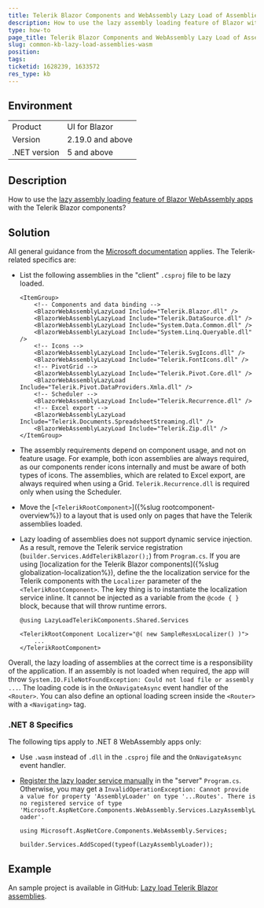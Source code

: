 ```yaml
---
title: Telerik Blazor Components and WebAssembly Lazy Load of Assemblies
description: How to use the lazy assembly loading feature of Blazor with the Telerik components.
type: how-to
page_title: Telerik Blazor Components and WebAssembly Lazy Load of Assemblies
slug: common-kb-lazy-load-assemblies-wasm
position:
tags:
ticketid: 1628239, 1633572
res_type: kb
---
```


## Environment

<table>
    <tbody>
        <tr>
            <td>Product</td>
            <td>UI for Blazor</td>
        </tr>
        <tr>
            <td>Version</td>
            <td>2.19.0 and above</td>
        </tr>
        <tr>
            <td>.NET version</td>
            <td>5 and above</td>
        </tr>
    </tbody>
</table>

## Description

How to use the [lazy assembly loading feature of Blazor WebAssembly apps](https://learn.microsoft.com/en-us/aspnet/core/blazor/webassembly-lazy-load-assemblies) with the Telerik Blazor components?

## Solution

All general guidance from the [Microsoft documentation](https://learn.microsoft.com/en-us/aspnet/core/blazor/webassembly-lazy-load-assemblies) applies. The Telerik-related specifics are:

* List the following assemblies in the "client" `.csproj` file to be lazy loaded.

    ````
    <ItemGroup>
        <!-- Components and data binding -->
        <BlazorWebAssemblyLazyLoad Include="Telerik.Blazor.dll" />
        <BlazorWebAssemblyLazyLoad Include="Telerik.DataSource.dll" />
        <BlazorWebAssemblyLazyLoad Include="System.Data.Common.dll" />
        <BlazorWebAssemblyLazyLoad Include="System.Linq.Queryable.dll" />
        <!-- Icons -->
        <BlazorWebAssemblyLazyLoad Include="Telerik.SvgIcons.dll" />
        <BlazorWebAssemblyLazyLoad Include="Telerik.FontIcons.dll" />
        <!-- PivotGrid -->
        <BlazorWebAssemblyLazyLoad Include="Telerik.Pivot.Core.dll" />
        <BlazorWebAssemblyLazyLoad Include="Telerik.Pivot.DataProviders.Xmla.dll" />
        <!-- Scheduler -->
        <BlazorWebAssemblyLazyLoad Include="Telerik.Recurrence.dll" />
        <!-- Excel export -->
        <BlazorWebAssemblyLazyLoad Include="Telerik.Documents.SpreadsheetStreaming.dll" />
        <BlazorWebAssemblyLazyLoad Include="Telerik.Zip.dll" />
    </ItemGroup>
    ````

* The assembly requirements depend on component usage, and not on feature usage. For example, both icon assemblies are always required, as our components render icons internally and must be aware of both types of icons. The assemblies, which are related to Excel export, are always required when using a Grid. `Telerik.Recurrence.dll` is required only when using the Scheduler.
* Move the [`<TelerikRootComponent>`]({%slug rootcomponent-overview%}) to a layout that is used only on pages that have the Telerik assemblies loaded.
* Lazy loading of assemblies does not support dynamic service injection. As a result, remove the Telerik service registration (`builder.Services.AddTelerikBlazor();`) from `Program.cs`. If you are using [localization for the Telerik Blazor components]({%slug globalization-localization%}), define the the localization service for the Telerik components with the `Localizer` parameter of the `<TelerikRootComponent>`. The key thing is to instantiate the localization service inline. It cannot be injected as a variable from the `@code { }` block, because that will throw runtime errors.

    ````
    @using LazyLoadTelerikComponents.Shared.Services

    <TelerikRootComponent Localizer="@( new SampleResxLocalizer() )">
        ...
    </TelerikRootComponent>
    ````

Overall, the lazy loading of assemblies at the correct time is a responsibility of the application. If an assembly is not loaded when required, the app will throw `System.IO.FileNotFoundException: Could not load file or assembly ...`. The loading code is in the `OnNavigateAsync` event handler of the `<Router>`. You can also define an optional loading screen inside the `<Router>` with a `<Navigating>` tag.

### .NET 8 Specifics

The following tips apply to .NET 8 WebAssembly apps only:

* Use `.wasm` instead of `.dll` in the `.csproj` file and the `OnNavigateAsync` event handler.
* [Register the lazy loader service manually](https://github.com/dotnet/aspnetcore/issues/51966) in the "server" `Program.cs`. Otherwise, you may get a `InvalidOperationException: Cannot provide a value for property 'AssemblyLoader' on type '...Routes'. There is no registered service of type 'Microsoft.AspNetCore.Components.WebAssembly.Services.LazyAssemblyLoader'.`

    ````
    using Microsoft.AspNetCore.Components.WebAssembly.Services;

    builder.Services.AddScoped(typeof(LazyAssemblyLoader));
    ````

## Example

An sample project is available in GitHub: [Lazy load Telerik Blazor assemblies](https://github.com/telerik/blazor-ui/tree/master/common/lazy-load-assemblies-wasm).

